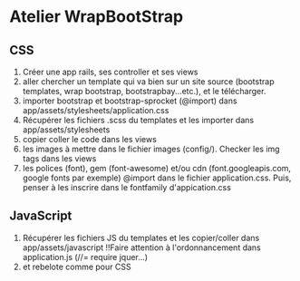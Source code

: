 # Atelier WrapBootStrap #

## CSS ##
1. Créer une app rails, ses controller et ses views
2. aller chercher un template qui va bien sur un site source (bootstrap templates, wrap bootstrap, bootstrapbay...etc.), et le télécharger.
3. importer bootstrap et bootstrap-sprocket (@import) dans app/assets/stylesheets/application.css
4. Récupérer les fichiers .scss du templates et les importer dans app/assets/stylesheets
5. copier coller le code dans les views
6. les images à mettre dans le fichier images (config/). Checker les img tags dans les views
7. les polices (font), gem (font-awesome) et/ou cdn (font.googleapis.com, google fonts par exemple) @import dans le fichier application.css. Puis, penser à les inscrire dans le fontfamily d'appication.css

## JavaScript ##
1. Récupérer les fichiers JS du templates et les copier/coller dans app/assets/javascript !!Faire attention à l'ordonnancement dans application.js (//= require jquer...)
2. et rebelote comme pour CSS
